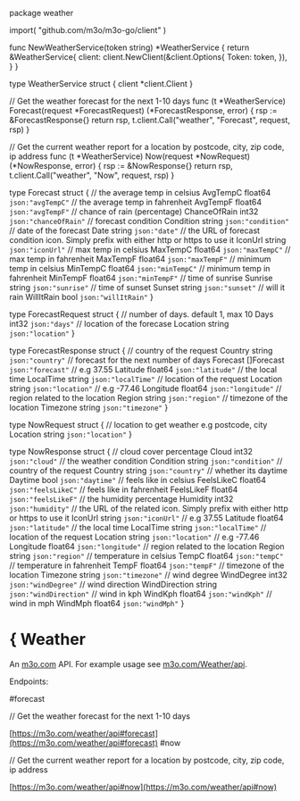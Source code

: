 package weather

import(
	"github.com/m3o/m3o-go/client"
)

func NewWeatherService(token string) *WeatherService {
	return &WeatherService{
		client: client.NewClient(&client.Options{
			Token: token,
		}),
	}
}

type WeatherService struct {
	client *client.Client
}


// Get the weather forecast for the next 1-10 days
func (t *WeatherService) Forecast(request *ForecastRequest) (*ForecastResponse, error) {
	rsp := &ForecastResponse{}
	return rsp, t.client.Call("weather", "Forecast", request, rsp)
}

// Get the current weather report for a location by postcode, city, zip code, ip address
func (t *WeatherService) Now(request *NowRequest) (*NowResponse, error) {
	rsp := &NowResponse{}
	return rsp, t.client.Call("weather", "Now", request, rsp)
}




type Forecast struct {
  // the average temp in celsius
  AvgTempC float64 `json:"avgTempC"`
  // the average temp in fahrenheit
  AvgTempF float64 `json:"avgTempF"`
  // chance of rain (percentage)
  ChanceOfRain int32 `json:"chanceOfRain"`
  // forecast condition
  Condition string `json:"condition"`
  // date of the forecast
  Date string `json:"date"`
  // the URL of forecast condition icon. Simply prefix with either http or https to use it
  IconUrl string `json:"iconUrl"`
  // max temp in celsius
  MaxTempC float64 `json:"maxTempC"`
  // max temp in fahrenheit
  MaxTempF float64 `json:"maxTempF"`
  // minimum temp in celsius
  MinTempC float64 `json:"minTempC"`
  // minimum temp in fahrenheit
  MinTempF float64 `json:"minTempF"`
  // time of sunrise
  Sunrise string `json:"sunrise"`
  // time of sunset
  Sunset string `json:"sunset"`
  // will it rain
  WillItRain bool `json:"willItRain"`
}

type ForecastRequest struct {
  // number of days. default 1, max 10
  Days int32 `json:"days"`
  // location of the forecase
  Location string `json:"location"`
}

type ForecastResponse struct {
  // country of the request
  Country string `json:"country"`
  // forecast for the next number of days
  Forecast []Forecast `json:"forecast"`
  // e.g 37.55
  Latitude float64 `json:"latitude"`
  // the local time
  LocalTime string `json:"localTime"`
  // location of the request
  Location string `json:"location"`
  // e.g -77.46
  Longitude float64 `json:"longitude"`
  // region related to the location
  Region string `json:"region"`
  // timezone of the location
  Timezone string `json:"timezone"`
}

type NowRequest struct {
  // location to get weather e.g postcode, city
  Location string `json:"location"`
}

type NowResponse struct {
  // cloud cover percentage
  Cloud int32 `json:"cloud"`
  // the weather condition
  Condition string `json:"condition"`
  // country of the request
  Country string `json:"country"`
  // whether its daytime
  Daytime bool `json:"daytime"`
  // feels like in celsius
  FeelsLikeC float64 `json:"feelsLikeC"`
  // feels like in fahrenheit
  FeelsLikeF float64 `json:"feelsLikeF"`
  // the humidity percentage
  Humidity int32 `json:"humidity"`
  // the URL of the related icon. Simply prefix with either http or https to use it
  IconUrl string `json:"iconUrl"`
  // e.g 37.55
  Latitude float64 `json:"latitude"`
  // the local time
  LocalTime string `json:"localTime"`
  // location of the request
  Location string `json:"location"`
  // e.g -77.46
  Longitude float64 `json:"longitude"`
  // region related to the location
  Region string `json:"region"`
  // temperature in celsius
  TempC float64 `json:"tempC"`
  // temperature in fahrenheit
  TempF float64 `json:"tempF"`
  // timezone of the location
  Timezone string `json:"timezone"`
  // wind degree
  WindDegree int32 `json:"windDegree"`
  // wind direction
  WindDirection string `json:"windDirection"`
  // wind in kph
  WindKph float64 `json:"windKph"`
  // wind in mph
  WindMph float64 `json:"windMph"`
}

# { Weather

An [m3o.com](https://m3o.com) API. For example usage see [m3o.com/Weather/api](https://m3o.com/Weather/api).

Endpoints:

#forecast

// Get the weather forecast for the next 1-10 days


[https://m3o.com/weather/api#forecast](https://m3o.com/weather/api#forecast)
#now

// Get the current weather report for a location by postcode, city, zip code, ip address


[https://m3o.com/weather/api#now](https://m3o.com/weather/api#now)
